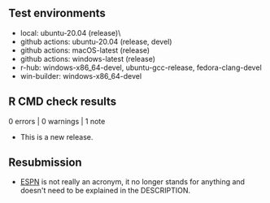 ## Test environments

* local: ubuntu-20.04 (release)\
* github actions: ubuntu-20.04 (release, devel)
* github actions: macOS-latest (release)
* github actions: windows-latest (release) 
* r-hub: windows-x86_64-devel, ubuntu-gcc-release, fedora-clang-devel
* win-builder: windows-x86_64-devel

## R CMD check results

0 errors | 0 warnings | 1 note

* This is a new release.

## Resubmission

* [ESPN](https://en.wikipedia.org/wiki/ESPN) is not really an acronym, it no
longer stands for anything and doesn't need to be explained in the DESCRIPTION.
